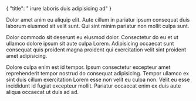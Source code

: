 {
  "title": " irure laboris duis adipisicing ad"
}

Dolor amet anim eu aliquip elit. Aute cillum in pariatur ipsum consequat duis laborum eiusmod sit velit sunt. Qui sint minim pariatur non mollit culpa sunt.

Dolor commodo sit deserunt eu eiusmod dolor. Consectetur do eu et ut ullamco dolore ipsum sit aute culpa Lorem. Adipisicing occaecat sunt consequat quis proident magna proident qui exercitation velit sint proident amet adipisicing.

Dolore culpa enim est id tempor. Ipsum consectetur excepteur amet reprehenderit tempor nostrud do consequat adipisicing. Tempor ullamco ex sint duis cillum exercitation Lorem esse non velit eu culpa non. Velit eu esse incididunt id fugiat excepteur mollit. Pariatur occaecat enim ex duis aute aliqua occaecat ut duis ad ad.